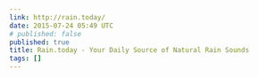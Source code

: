 ```yaml
---
link: http://rain.today/
date: 2015-07-24 05:49 UTC
# published: false
published: true
title: Rain.today - Your Daily Source of Natural Rain Sounds
tags: []
---
```



